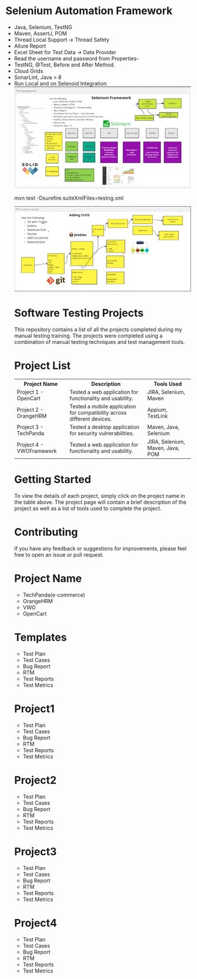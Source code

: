 <!DOCTYPE html>
<html>
<head>

</head>
<body>
<h1>Selenium Automation Framework</h1>
  <ul>
    <li>Java, Selenium, TestNG</li>
<li>Maven, AssertJ, POM</li>
<li>Thread Local Support → Thread Safety</li>
<li>Allure Report</li>
<li>Excel Sheet for Test Data → Data Provider</li>
<li>Read the username and password from Properties-</li>
<li>TestNG, @Test, Before and After Method.</li>
<li>Cloud Grids</li>
<li>SonarLint, Java > 8</li>
<li>Run Local and on Selenoid Integration</li>
    <img src="https://github.com/sundusfirdous/Selenium-Testing-Projects/blob/main/VWOFramework/Screenshot%20(24).png">
   <p> mvn test -Dsurefire.suiteXmlFiles=testng.xml</p>
   <img src="https://github.com/sundusfirdous/Selenium-Testing-Projects/blob/main/VWOFramework/Screenshot%20(25).png">
<h1>Software Testing Projects</h1>

<p>This repository contains a list of all the projects completed during my manual testing training. The projects were completed using a combination of manual testing techniques and test management tools.</p>


<h1>Project List</h1>

<table>
  <tr>
    <th>Project Name</th>
    <th>Description</th>
    <th>Tools Used</th>
  </tr>
  <tr>
    <td>Project 1 - OpenCart</td>
    <td>Tested a web application for functionality and usability.</td>
    <td>JIRA, Selenium, Maven</td>
  </tr>
  <tr>
    <td>Project 2 - OrangeHRM</td>
    <td>Tested a mobile application for compatibility across different devices.</td>
    <td>Appium, TestLink</td>
  </tr>
  <tr>
    <td>Project 3 - TechPanda</td>
    <td>Tested a desktop application for security vulnerabilities.</td>
    <td>Maven, Java, Selenium</td>
  </tr>
  <tr>
    <td>Project 4 - VWOFramework</td>
    <td>Tested a web application for functionality and usability.</td>
    <td>JIRA, Selenium, Maven, Java, POM</td>
</tr>
</table>

<h1>Getting Started</h1>

<p>To view the details of each project, simply click on the project name in the table above. The project page will contain a brief description of the project as well as a list of tools used to complete the project.</p>

<h1>Contributing</h1>
<p>If you have any feedback or suggestions for improvements, please feel free to open an issue or pull request.</p>

<h1>Project Name</h1>
<ul>
<li>TechPanda(e-commerce)</li>
<li>OrangeHRM</li>
<li>VWO</li>
<li>OpenCart</li>
</ul>

<h1>Templates</h1>

<ul>
<li>Test Plan</li>
<li>Test Cases</li>
<li>Bug Report</li>
<li>RTM</li>
<li>Test Reports</li>
<li>Test Metrics</li>

</ul>
<h1>Project1</h1>
<ul>
<li>Test Plan</li>
<li>Test Cases</li>
<li>Bug Report</li>
<li>RTM</li>
<li>Test Reports</li>
<li>Test Metrics</li>
</ul>

<h1>Project2</h1>
<ul>
<li>Test Plan</li>
<li>Test Cases</li>
<li>Bug Report</li>
<li>RTM</li>
<li>Test Reports</li>
<li>Test Metrics</li>
</ul>

<h1>Project3</h1>
<ul>
<li>Test Plan</li>
<li>Test Cases</li>
<li>Bug Report</li>
<li>RTM</li>
<li>Test Reports</li>
<li>Test Metrics</li>

</ul>
<h1>Project4</h1>
<ul>
<li>Test Plan</li>
<li>Test Cases</li>
<li>Bug Report</li>
<li>RTM</li>
<li>Test Reports</li>
<li>Test Metrics</li>
</ul>
</body>
</html>


